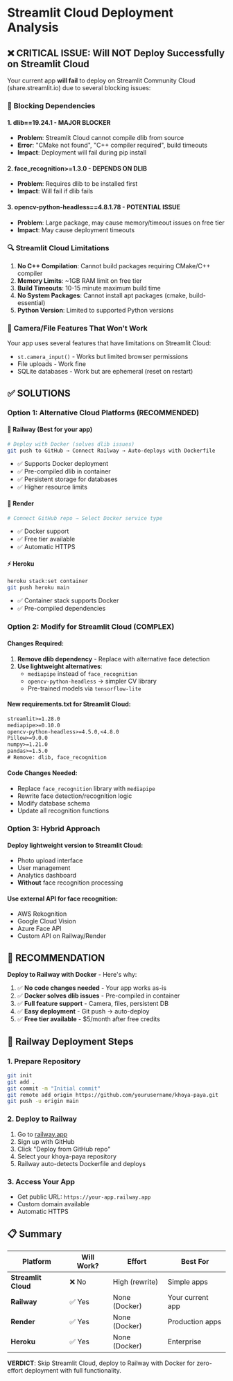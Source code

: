 # Streamlit Cloud Deployment Analysis

## ❌ **CRITICAL ISSUE: Will NOT Deploy Successfully on Streamlit Cloud**

Your current app **will fail** to deploy on Streamlit Community Cloud (share.streamlit.io) due to several blocking issues:

### 🚫 **Blocking Dependencies**

#### 1. **dlib==19.24.1** - MAJOR BLOCKER
- **Problem**: Streamlit Cloud cannot compile dlib from source
- **Error**: "CMake not found", "C++ compiler required", build timeouts
- **Impact**: Deployment will fail during pip install

#### 2. **face_recognition>=1.3.0** - DEPENDS ON DLIB
- **Problem**: Requires dlib to be installed first
- **Impact**: Will fail if dlib fails

#### 3. **opencv-python-headless==4.8.1.78** - POTENTIAL ISSUE
- **Problem**: Large package, may cause memory/timeout issues on free tier
- **Impact**: May cause deployment timeouts

### 🔍 **Streamlit Cloud Limitations**

1. **No C++ Compilation**: Cannot build packages requiring CMake/C++ compiler
2. **Memory Limits**: ~1GB RAM limit on free tier
3. **Build Timeouts**: 10-15 minute maximum build time
4. **No System Packages**: Cannot install apt packages (cmake, build-essential)
5. **Python Version**: Limited to supported Python versions

### 📱 **Camera/File Features That Won't Work**

Your app uses several features that have limitations on Streamlit Cloud:
- `st.camera_input()` - Works but limited browser permissions
- File uploads - Work fine
- SQLite databases - Work but are ephemeral (reset on restart)

## ✅ **SOLUTIONS**

### Option 1: Alternative Cloud Platforms (RECOMMENDED)

#### 🚀 **Railway** (Best for your app)
```bash
# Deploy with Docker (solves dlib issues)
git push to GitHub → Connect Railway → Auto-deploys with Dockerfile
```
- ✅ Supports Docker deployment
- ✅ Pre-compiled dlib in container
- ✅ Persistent storage for databases
- ✅ Higher resource limits

#### 🔧 **Render**
```bash
# Connect GitHub repo → Select Docker service type
```
- ✅ Docker support
- ✅ Free tier available
- ✅ Automatic HTTPS

#### ⚡ **Heroku**
```bash
heroku stack:set container
git push heroku main
```
- ✅ Container stack supports Docker
- ✅ Pre-compiled dependencies

### Option 2: Modify for Streamlit Cloud (COMPLEX)

#### Changes Required:
1. **Remove dlib dependency** - Replace with alternative face detection
2. **Use lightweight alternatives**:
   - `mediapipe` instead of `face_recognition`
   - `opencv-python-headless` → simpler CV library
   - Pre-trained models via `tensorflow-lite`

#### New requirements.txt for Streamlit Cloud:
```txt
streamlit>=1.28.0
mediapipe>=0.10.0
opencv-python-headless>=4.5.0,<4.8.0
Pillow>=9.0.0
numpy>=1.21.0
pandas>=1.5.0
# Remove: dlib, face_recognition
```

#### Code Changes Needed:
- Replace `face_recognition` library with `mediapipe`
- Rewrite face detection/recognition logic
- Modify database schema
- Update all recognition functions

### Option 3: Hybrid Approach

#### Deploy lightweight version to Streamlit Cloud:
- Photo upload interface
- User management
- Analytics dashboard
- **Without** face recognition processing

#### Use external API for face recognition:
- AWS Rekognition
- Google Cloud Vision
- Azure Face API
- Custom API on Railway/Render

## 🎯 **RECOMMENDATION**

**Deploy to Railway with Docker** - Here's why:

1. ✅ **No code changes needed** - Your app works as-is
2. ✅ **Docker solves dlib issues** - Pre-compiled in container
3. ✅ **Full feature support** - Camera, files, persistent DB
4. ✅ **Easy deployment** - Git push → auto-deploy
5. ✅ **Free tier available** - $5/month after free credits

## 🚀 **Railway Deployment Steps**

### 1. Prepare Repository
```bash
git init
git add .
git commit -m "Initial commit"
git remote add origin https://github.com/yourusername/khoya-paya.git
git push -u origin main
```

### 2. Deploy to Railway
1. Go to [railway.app](https://railway.app)
2. Sign up with GitHub
3. Click "Deploy from GitHub repo"
4. Select your khoya-paya repository
5. Railway auto-detects Dockerfile and deploys

### 3. Access Your App
- Get public URL: `https://your-app.railway.app`
- Custom domain available
- Automatic HTTPS

## 📋 **Summary**

| Platform | Will Work? | Effort | Best For |
|----------|------------|--------|----------|
| **Streamlit Cloud** | ❌ No | High (rewrite) | Simple apps |
| **Railway** | ✅ Yes | None (Docker) | Your current app |
| **Render** | ✅ Yes | None (Docker) | Production apps |
| **Heroku** | ✅ Yes | None (Docker) | Enterprise |

**VERDICT**: Skip Streamlit Cloud, deploy to Railway with Docker for zero-effort deployment with full functionality.
